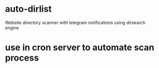 # auto-dirlist
Website directory scanner with telegram notifications using dirsearch engine
# use in cron server to automate scan process
